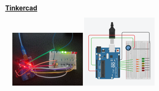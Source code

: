 ## [Tinkercad](https://www.tinkercad.com/things/4t8vg8cfcYY-potentiometer-led-scale)

<p align="center">
  <img src="images/arduino-potentiometer-led-scale.webp" width="45%" />
  <img src="images/tinkercad-potentiometer-led-scale.PNG" width="45%"/>
</p>